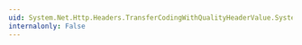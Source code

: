 ```yaml
---
uid: System.Net.Http.Headers.TransferCodingWithQualityHeaderValue.System#ICloneable#Clone
internalonly: False
---
```

